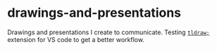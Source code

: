 # drawings-and-presentations
Drawings and presentations I create to communicate. Testing [`tldraw;`](https://github.com/tldraw/) extension for VS code to get a better workflow.
